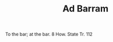 ---
title: Ad Barram
permalink: "/definitions/ad-barram.html"
body: To the bar; at the bar. 8 How. State Tr. 112
published_at: '2018-07-07'
layout: post
---
